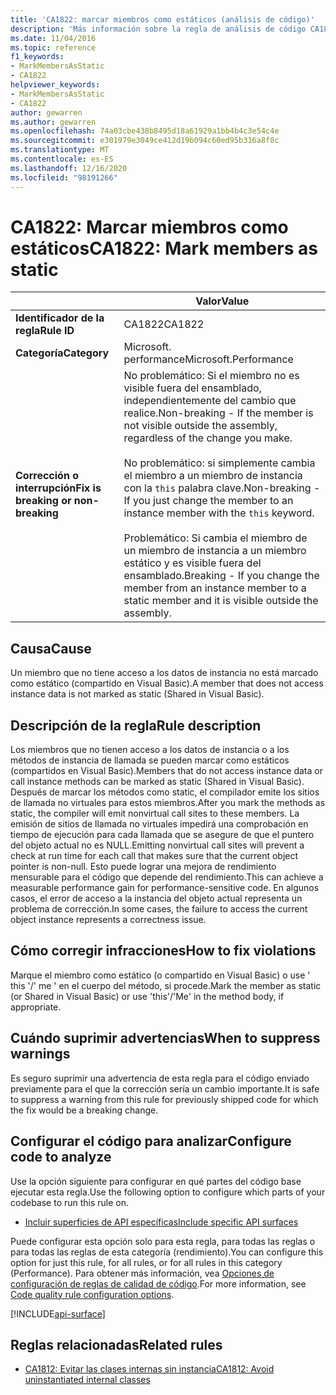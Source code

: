 ```yaml
---
title: 'CA1822: marcar miembros como estáticos (análisis de código)'
description: 'Más información sobre la regla de análisis de código CA1822: marcar miembros como estáticos'
ms.date: 11/04/2016
ms.topic: reference
f1_keywords:
- MarkMembersAsStatic
- CA1822
helpviewer_keywords:
- MarkMembersAsStatic
- CA1822
author: gewarren
ms.author: gewarren
ms.openlocfilehash: 74a03cbe438b8495d18a61929a1bb4b4c3e54c4e
ms.sourcegitcommit: e301979e3049ce412d19b094c60ed95b316a8f8c
ms.translationtype: MT
ms.contentlocale: es-ES
ms.lasthandoff: 12/16/2020
ms.locfileid: "98191266"
---
```

# <a name="ca1822-mark-members-as-static"></a><span data-ttu-id="df27d-103">CA1822: Marcar miembros como estáticos</span><span class="sxs-lookup"><span data-stu-id="df27d-103">CA1822: Mark members as static</span></span>

| | <span data-ttu-id="df27d-104">Valor</span><span class="sxs-lookup"><span data-stu-id="df27d-104">Value</span></span> |
|-|-|
| <span data-ttu-id="df27d-105">**Identificador de la regla**</span><span class="sxs-lookup"><span data-stu-id="df27d-105">**Rule ID**</span></span> |<span data-ttu-id="df27d-106">CA1822</span><span class="sxs-lookup"><span data-stu-id="df27d-106">CA1822</span></span>|
| <span data-ttu-id="df27d-107">**Categoría**</span><span class="sxs-lookup"><span data-stu-id="df27d-107">**Category**</span></span> |<span data-ttu-id="df27d-108">Microsoft. performance</span><span class="sxs-lookup"><span data-stu-id="df27d-108">Microsoft.Performance</span></span>|
| <span data-ttu-id="df27d-109">**Corrección o interrupción**</span><span class="sxs-lookup"><span data-stu-id="df27d-109">**Fix is breaking or non-breaking**</span></span> |<span data-ttu-id="df27d-110">No problemático: Si el miembro no es visible fuera del ensamblado, independientemente del cambio que realice.</span><span class="sxs-lookup"><span data-stu-id="df27d-110">Non-breaking - If the member is not visible outside the assembly, regardless of the change you make.</span></span><br /><br /><span data-ttu-id="df27d-111">No problemático: si simplemente cambia el miembro a un miembro de instancia con la `this` palabra clave.</span><span class="sxs-lookup"><span data-stu-id="df27d-111">Non-breaking - If you just change the member to an instance member with the `this` keyword.</span></span><br/><br/><span data-ttu-id="df27d-112">Problemático: Si cambia el miembro de un miembro de instancia a un miembro estático y es visible fuera del ensamblado.</span><span class="sxs-lookup"><span data-stu-id="df27d-112">Breaking - If you change the member from an instance member to a static member and it is visible outside the assembly.</span></span>|

## <a name="cause"></a><span data-ttu-id="df27d-113">Causa</span><span class="sxs-lookup"><span data-stu-id="df27d-113">Cause</span></span>

<span data-ttu-id="df27d-114">Un miembro que no tiene acceso a los datos de instancia no está marcado como estático (compartido en Visual Basic).</span><span class="sxs-lookup"><span data-stu-id="df27d-114">A member that does not access instance data is not marked as static (Shared in Visual Basic).</span></span>

## <a name="rule-description"></a><span data-ttu-id="df27d-115">Descripción de la regla</span><span class="sxs-lookup"><span data-stu-id="df27d-115">Rule description</span></span>

<span data-ttu-id="df27d-116">Los miembros que no tienen acceso a los datos de instancia o a los métodos de instancia de llamada se pueden marcar como estáticos (compartidos en Visual Basic).</span><span class="sxs-lookup"><span data-stu-id="df27d-116">Members that do not access instance data or call instance methods can be marked as static (Shared in Visual Basic).</span></span> <span data-ttu-id="df27d-117">Después de marcar los métodos como static, el compilador emite los sitios de llamada no virtuales para estos miembros.</span><span class="sxs-lookup"><span data-stu-id="df27d-117">After you mark the methods as static, the compiler will emit nonvirtual call sites to these members.</span></span> <span data-ttu-id="df27d-118">La emisión de sitios de llamada no virtuales impedirá una comprobación en tiempo de ejecución para cada llamada que se asegure de que el puntero del objeto actual no es NULL.</span><span class="sxs-lookup"><span data-stu-id="df27d-118">Emitting nonvirtual call sites will prevent a check at run time for each call that makes sure that the current object pointer is non-null.</span></span> <span data-ttu-id="df27d-119">Esto puede lograr una mejora de rendimiento mensurable para el código que depende del rendimiento.</span><span class="sxs-lookup"><span data-stu-id="df27d-119">This can achieve a measurable performance gain for performance-sensitive code.</span></span> <span data-ttu-id="df27d-120">En algunos casos, el error de acceso a la instancia del objeto actual representa un problema de corrección.</span><span class="sxs-lookup"><span data-stu-id="df27d-120">In some cases, the failure to access the current object instance represents a correctness issue.</span></span>

## <a name="how-to-fix-violations"></a><span data-ttu-id="df27d-121">Cómo corregir infracciones</span><span class="sxs-lookup"><span data-stu-id="df27d-121">How to fix violations</span></span>

<span data-ttu-id="df27d-122">Marque el miembro como estático (o compartido en Visual Basic) o use ' this '/' me ' en el cuerpo del método, si procede.</span><span class="sxs-lookup"><span data-stu-id="df27d-122">Mark the member as static (or Shared in Visual Basic) or use 'this'/'Me' in the method body, if appropriate.</span></span>

## <a name="when-to-suppress-warnings"></a><span data-ttu-id="df27d-123">Cuándo suprimir advertencias</span><span class="sxs-lookup"><span data-stu-id="df27d-123">When to suppress warnings</span></span>

<span data-ttu-id="df27d-124">Es seguro suprimir una advertencia de esta regla para el código enviado previamente para el que la corrección sería un cambio importante.</span><span class="sxs-lookup"><span data-stu-id="df27d-124">It is safe to suppress a warning from this rule for previously shipped code for which the fix would be a breaking change.</span></span>

## <a name="configure-code-to-analyze"></a><span data-ttu-id="df27d-125">Configurar el código para analizar</span><span class="sxs-lookup"><span data-stu-id="df27d-125">Configure code to analyze</span></span>

<span data-ttu-id="df27d-126">Use la opción siguiente para configurar en qué partes del código base ejecutar esta regla.</span><span class="sxs-lookup"><span data-stu-id="df27d-126">Use the following option to configure which parts of your codebase to run this rule on.</span></span>

- [<span data-ttu-id="df27d-127">Incluir superficies de API específicas</span><span class="sxs-lookup"><span data-stu-id="df27d-127">Include specific API surfaces</span></span>](#include-specific-api-surfaces)

<span data-ttu-id="df27d-128">Puede configurar esta opción solo para esta regla, para todas las reglas o para todas las reglas de esta categoría (rendimiento).</span><span class="sxs-lookup"><span data-stu-id="df27d-128">You can configure this option for just this rule, for all rules, or for all rules in this category (Performance).</span></span> <span data-ttu-id="df27d-129">Para obtener más información, vea [Opciones de configuración de reglas de calidad de código](../code-quality-rule-options.md).</span><span class="sxs-lookup"><span data-stu-id="df27d-129">For more information, see [Code quality rule configuration options](../code-quality-rule-options.md).</span></span>

[!INCLUDE[api-surface](~/includes/code-analysis/api-surface.md)]

## <a name="related-rules"></a><span data-ttu-id="df27d-130">Reglas relacionadas</span><span class="sxs-lookup"><span data-stu-id="df27d-130">Related rules</span></span>

- [<span data-ttu-id="df27d-131">CA1812: Evitar las clases internas sin instancia</span><span class="sxs-lookup"><span data-stu-id="df27d-131">CA1812: Avoid uninstantiated internal classes</span></span>](ca1812.md)
